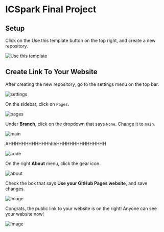 # ICSpark Final Project

## Setup
Click on the Use this template button on the top right, and create a new repository.

![Use this template](https://github.com/user-attachments/assets/5d762dd4-48f1-40bb-a637-f337fce48745)

## Create Link To Your Website

After creating the new repository, go to the settings menu on the top bar.

![settings](https://github.com/user-attachments/assets/c0813bc8-49fe-4c07-ac0d-f72b7acacf1f)

On the sidebar, click on `Pages`.

![pages](https://github.com/user-attachments/assets/c39dfe71-444a-42d3-a59b-6fa03bb1084c)

Under **Branch**, click on the dropdown that says `None`. Change it to `main`.

![main](https://github.com/user-attachments/assets/6b20442d-565e-4468-8fc9-9732de26a4a5)

AHHHHHHHHHHHHhhhHHHHHHHHHHHHHHH


![code](https://github.com/user-attachments/assets/7ae69f62-6e83-4fdd-8c74-7db65225db58)

On the right **About** menu, click the gear icon.

![about](https://github.com/user-attachments/assets/638c8044-cb4a-4880-b941-7760a9f780b7)

Check the box that says **Use your GitHub Pages website**, and save changes.

![Image](https://github.com/user-attachments/assets/4ac766d3-acba-4e05-b58f-b3a7c5b68540)

Congrats, the public link to your website is on the right! Anyone can see your website now!

![Image](https://github.com/user-attachments/assets/61f2a3d2-0962-4f38-81f4-2ca8c950a9d6)